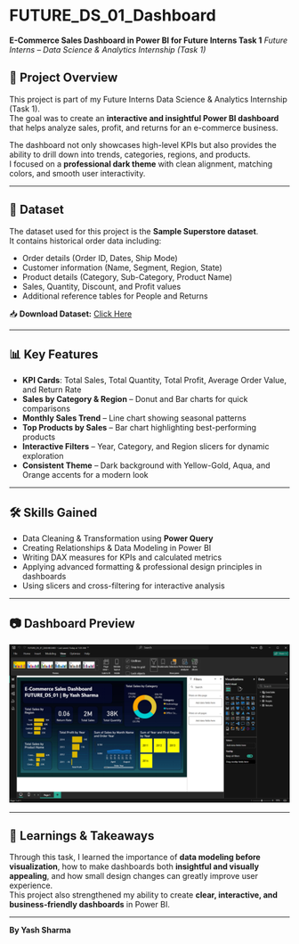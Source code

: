 # FUTURE_DS_01_Dashboard
**E-Commerce Sales Dashboard in Power BI for Future Interns Task 1**
*Future Interns – Data Science & Analytics Internship (Task 1)*

## 📌 Project Overview  
This project is part of my Future Interns Data Science & Analytics Internship (Task 1).  
The goal was to create an **interactive and insightful Power BI dashboard** that helps analyze sales, profit, and returns for an e-commerce business.  

The dashboard not only showcases high-level KPIs but also provides the ability to drill down into trends, categories, regions, and products.  
I focused on a **professional dark theme** with clean alignment, matching colors, and smooth user interactivity.  

---

## 📂 Dataset  
The dataset used for this project is the **Sample Superstore dataset**.  
It contains historical order data including:  
- Order details (Order ID, Dates, Ship Mode)  
- Customer information (Name, Segment, Region, State)  
- Product details (Category, Sub-Category, Product Name)  
- Sales, Quantity, Discount, and Profit values  
- Additional reference tables for People and Returns  

📥 **Download Dataset:** [Click Here](superstore.xlsx)

---

## 📊 Key Features  
- **KPI Cards**: Total Sales, Total Quantity, Total Profit, Average Order Value, and Return Rate  
- **Sales by Category & Region** – Donut and Bar charts for quick comparisons  
- **Monthly Sales Trend** – Line chart showing seasonal patterns  
- **Top Products by Sales** – Bar chart highlighting best-performing products  
- **Interactive Filters** – Year, Category, and Region slicers for dynamic exploration  
- **Consistent Theme** – Dark background with Yellow-Gold, Aqua, and Orange accents for a modern look  

---

## 🛠 Skills Gained  
- Data Cleaning & Transformation using **Power Query**  
- Creating Relationships & Data Modeling in Power BI  
- Writing DAX measures for KPIs and calculated metrics  
- Applying advanced formatting & professional design principles in dashboards  
- Using slicers and cross-filtering for interactive analysis  

---

## 📷 Dashboard Preview  
![Dashboard Screenshot](screenshot.png)  

---

## 📌 Learnings & Takeaways  
Through this task, I learned the importance of **data modeling before visualization**, how to make dashboards both **insightful and visually appealing**, and how small design changes can greatly improve user experience.  
This project also strengthened my ability to create **clear, interactive, and business-friendly dashboards** in Power BI.  

---

**By Yash Sharma**
